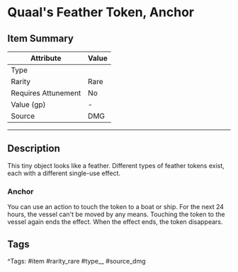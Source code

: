# Quaal's Feather Token, Anchor

## Item Summary

| Attribute            | Value                        |
|----------------------|------------------------------|
| Type                 |   |
| Rarity               | Rare             |
| Requires Attunement  | No                |
| Value (gp)           | -    |
| Source               | DMG |

---

## Description

This tiny object looks like a feather. Different types of feather tokens exist, each with a different single-use effect.

### Anchor

You can use an action to touch the token to a boat or ship. For the next 24 hours, the vessel can't be moved by any means. Touching the token to the vessel again ends the effect. When the effect ends, the token disappears.

## Tags

^Tags: #item #rarity_rare #type__ #source_dmg